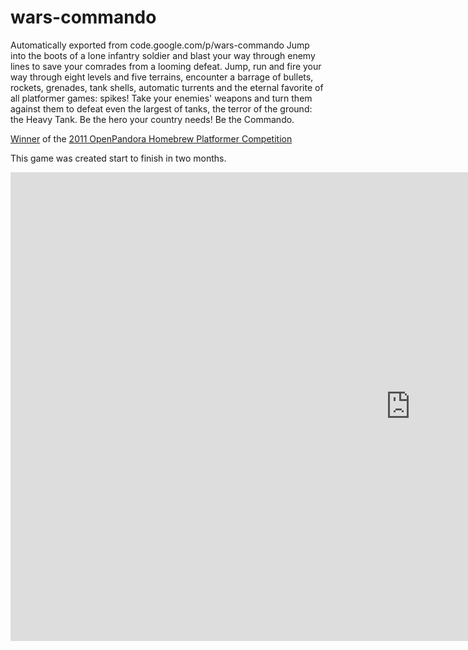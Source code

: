 # wars-commando
Automatically exported from code.google.com/p/wars-commando
Jump into the boots of a lone infantry soldier and blast your way through enemy lines to save your comrades from a looming defeat. Jump, run and fire your way through eight levels and five terrains, encounter a barrage of bullets, rockets, grenades, tank shells, automatic turrents and the eternal favorite of all platformer games: spikes! Take your enemies' weapons and turn them against them to defeat even the largest of tanks, the terror of the ground: the Heavy Tank. Be the hero your country needs! Be the Commando.

[Winner](http://boards.openpandora.org/index.php?/topic/2669-homebrew-submissionvoting-thread/) of the [2011 OpenPandora Homebrew Platformer Competition](http://boards.openpandora.org/index.php?/topic/1296-homebrew-platforming-competition/)

This game was created start to finish in two months.

<iframe width="1280" height="750" src="https://www.youtube.com/embed/Gw-d9d63KGE" frameborder="0" allowfullscreen></iframe>
